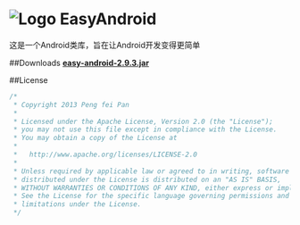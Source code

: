 # ![Logo](https://github.com/ixiaopan/EasyAndroid/raw/master/res/drawable-mdpi/ic_launcher.png) EasyAndroid

这是一个Android类库，旨在让Android开发变得更简单

##Downloads
**[easy-android-2.9.3.jar](https://github.com/ixiaopan/EasyAndroid/raw/master/downloads/easy-android-2.9.3.jar)**

##License
```java
/*
 * Copyright 2013 Peng fei Pan
 * 
 * Licensed under the Apache License, Version 2.0 (the "License");
 * you may not use this file except in compliance with the License.
 * You may obtain a copy of the License at
 * 
 *   http://www.apache.org/licenses/LICENSE-2.0
 * 
 * Unless required by applicable law or agreed to in writing, software
 * distributed under the License is distributed on an "AS IS" BASIS,
 * WITHOUT WARRANTIES OR CONDITIONS OF ANY KIND, either express or implied.
 * See the License for the specific language governing permissions and
 * limitations under the License.
 */
```